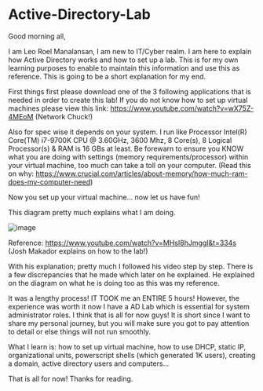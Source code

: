 # Active-Directory-Lab

Good morning all,

I am Leo Roel Manalansan, I am new to IT/Cyber realm. I am here to explain how Active Directory works and how to set up a lab. This is for my own learning purposes to enable to maintain this information and use this as reference. This is going to be a short explanation for my end.

First things first please download one of the 3 following applications that is needed in order to create this lab! If you do not know how to set up virtual machines please view this link: https://www.youtube.com/watch?v=wX75Z-4MEoM (Network Chuck!)

Also for spec wise it depends on your system. I run like Processor	Intel(R) Core(TM) i7-9700K CPU @ 3.60GHz, 3600 Mhz, 8 Core(s), 8 Logical Processor(s) & RAM is 16 GBs at least. Be forewarn to ensure you KNOW what you are doing with settings (memory requirements/processor) within your virtual machine, too much can take a toll on your computer. (Read this on why: https://www.crucial.com/articles/about-memory/how-much-ram-does-my-computer-need)

Now you set up your virtual machine... now let us have fun!

This diagram pretty much explains what I am doing.

![image](https://github.com/NotCepheii/Active-Directory-Lab/assets/157918384/0c2c2b41-2c0f-49ba-9b10-00ca142da765)

Reference: https://www.youtube.com/watch?v=MHsI8hJmggI&t=334s (Josh Makador explains on how to the lab!)

With his explanation; pretty much I followed his video step by step. There is a few discrepancies that he made which later on he explained. He explained on the diagram on what he is doing too as this was my reference.

It was a lengthy process! IT TOOK me an ENTIRE 5 hours! However, the experience was worth it now I have a AD Lab which is essential for system administrator roles. I think that is all for now guys! It is short since I want to share my personal journey, but you will make sure you got to pay attention to detail or else things will not run smoothly. 

What I learn is: how to set up virtual machine, how to use DHCP, static IP, organizational units, powerscript shells (which generated 1K users), creating a domain, active directory users and computers...

That is all for now! Thanks for reading.


